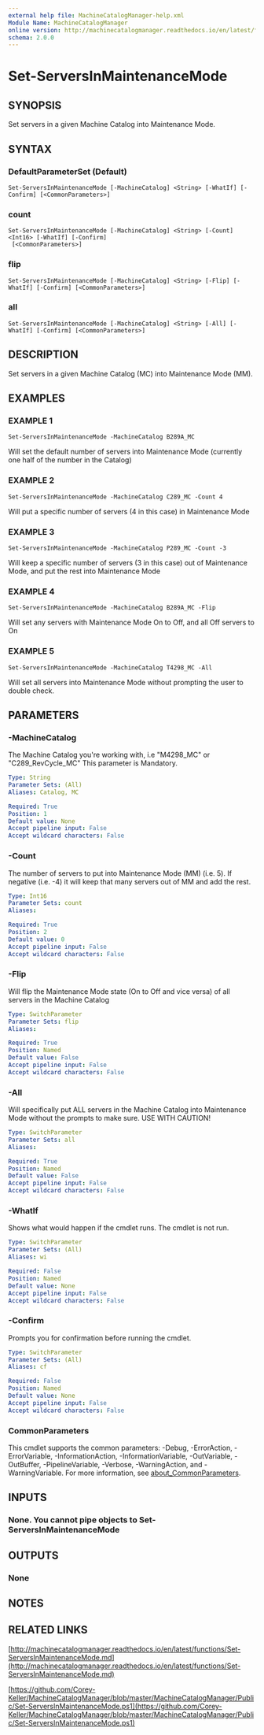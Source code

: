 ```yaml
---
external help file: MachineCatalogManager-help.xml
Module Name: MachineCatalogManager
online version: http://machinecatalogmanager.readthedocs.io/en/latest/functions/Set-ServersInMaintenanceMode.md
schema: 2.0.0
---
```


# Set-ServersInMaintenanceMode

## SYNOPSIS
Set servers in a given Machine Catalog into Maintenance Mode.

## SYNTAX

### DefaultParameterSet (Default)
```
Set-ServersInMaintenanceMode [-MachineCatalog] <String> [-WhatIf] [-Confirm] [<CommonParameters>]
```

### count
```
Set-ServersInMaintenanceMode [-MachineCatalog] <String> [-Count] <Int16> [-WhatIf] [-Confirm]
 [<CommonParameters>]
```

### flip
```
Set-ServersInMaintenanceMode [-MachineCatalog] <String> [-Flip] [-WhatIf] [-Confirm] [<CommonParameters>]
```

### all
```
Set-ServersInMaintenanceMode [-MachineCatalog] <String> [-All] [-WhatIf] [-Confirm] [<CommonParameters>]
```

## DESCRIPTION
Set servers in a given Machine Catalog (MC) into Maintenance Mode (MM).

## EXAMPLES

### EXAMPLE 1
```
Set-ServersInMaintenanceMode -MachineCatalog B289A_MC
```

Will set the default number of servers into Maintenance Mode (currently one half of the number in the Catalog)

### EXAMPLE 2
```
Set-ServersInMaintenanceMode -MachineCatalog C289_MC -Count 4
```

Will put a specific number of servers (4 in this case) in Maintenance Mode

### EXAMPLE 3
```
Set-ServersInMaintenanceMode -MachineCatalog P289_MC -Count -3
```

Will keep a specific number of servers (3 in this case) out of Maintenance Mode, and put the rest into Maintenance Mode

### EXAMPLE 4
```
Set-ServersInMaintenanceMode -MachineCatalog B289A_MC -Flip
```

Will set any servers with Maintenance Mode On to Off, and all Off servers to On

### EXAMPLE 5
```
Set-ServersInMaintenanceMode -MachineCatalog T4298_MC -All
```

Will set all servers into Maintenance Mode without prompting the user to double check.

## PARAMETERS

### -MachineCatalog
The Machine Catalog you're working with, i.e "M4298_MC" or "C289_RevCycle_MC" This parameter is Mandatory.

```yaml
Type: String
Parameter Sets: (All)
Aliases: Catalog, MC

Required: True
Position: 1
Default value: None
Accept pipeline input: False
Accept wildcard characters: False
```

### -Count
The number of servers to put into Maintenance Mode (MM) (i.e.
5).
If negative (i.e.
-4) it will keep that many servers out of MM and add the rest.

```yaml
Type: Int16
Parameter Sets: count
Aliases:

Required: True
Position: 2
Default value: 0
Accept pipeline input: False
Accept wildcard characters: False
```

### -Flip
Will flip the Maintenance Mode state (On to Off and vice versa) of all servers in the Machine Catalog

```yaml
Type: SwitchParameter
Parameter Sets: flip
Aliases:

Required: True
Position: Named
Default value: False
Accept pipeline input: False
Accept wildcard characters: False
```

### -All
Will specifically put ALL servers in the Machine Catalog into Maintenance Mode without the prompts to make sure.
USE WITH CAUTION!

```yaml
Type: SwitchParameter
Parameter Sets: all
Aliases:

Required: True
Position: Named
Default value: False
Accept pipeline input: False
Accept wildcard characters: False
```

### -WhatIf
Shows what would happen if the cmdlet runs.
The cmdlet is not run.

```yaml
Type: SwitchParameter
Parameter Sets: (All)
Aliases: wi

Required: False
Position: Named
Default value: None
Accept pipeline input: False
Accept wildcard characters: False
```

### -Confirm
Prompts you for confirmation before running the cmdlet.

```yaml
Type: SwitchParameter
Parameter Sets: (All)
Aliases: cf

Required: False
Position: Named
Default value: None
Accept pipeline input: False
Accept wildcard characters: False
```

### CommonParameters
This cmdlet supports the common parameters: -Debug, -ErrorAction, -ErrorVariable, -InformationAction, -InformationVariable, -OutVariable, -OutBuffer, -PipelineVariable, -Verbose, -WarningAction, and -WarningVariable. For more information, see [about_CommonParameters](http://go.microsoft.com/fwlink/?LinkID=113216).

## INPUTS

### None. You cannot pipe objects to Set-ServersInMaintenanceMode
## OUTPUTS

### None
## NOTES

## RELATED LINKS

[http://machinecatalogmanager.readthedocs.io/en/latest/functions/Set-ServersInMaintenanceMode.md](http://machinecatalogmanager.readthedocs.io/en/latest/functions/Set-ServersInMaintenanceMode.md)

[https://github.com/Corey-Keller/MachineCatalogManager/blob/master/MachineCatalogManager/Public/Set-ServersInMaintenanceMode.ps1](https://github.com/Corey-Keller/MachineCatalogManager/blob/master/MachineCatalogManager/Public/Set-ServersInMaintenanceMode.ps1)

